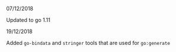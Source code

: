 07/12/2018

Updated to go 1.11

19/12/2018

Added `go-bindata` and `stringer` tools that are used for `go:generate`